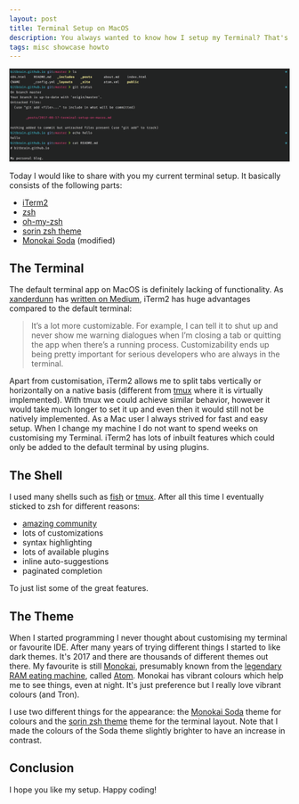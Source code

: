 ```yaml
---
layout: post
title: Terminal Setup on MacOS
description: You always wanted to know how I setup my Terminal? That's what this post is about.
tags: misc showcase howto
---
```


![terminal-example](/public/media/macos-terminal-example.png)

Today I would like to share with you my current terminal setup. It basically consists of the following parts:

* [iTerm2](https://www.iterm2.com)
* [zsh](http://www.zsh.org)
* [oh-my-zsh](http://ohmyz.sh)
* [sorin zsh theme](https://cloud.githubusercontent.com/assets/2618447/6316762/51f34624-ba00-11e4-948a-6ac65a49f8c5.png)
* [Monokai Soda](https://github.com/deepsweet/Monokai-Soda-iTerm) (modified)

## The Terminal

The default terminal app on MacOS is definitely lacking of functionality. As [xanderdunn](https://medium.com/@xanderdunn) has [written on Medium](https://medium.com/@xanderdunn/iterm2-vs-terminal-c06976f106ef), iTerm2 has huge advantages compared to the default terminal:

> It’s a lot more customizable. For example, I can tell it to shut up and never show me warning dialogues when I’m closing a tab or quitting the app when there’s a running process. Customizability ends up being pretty important for serious developers who are always in the terminal.

Apart from customisation, iTerm2 allows me to split tabs vertically or horizontally on a native basis (different from [tmux](https://gist.github.com/simme/1297707) where it is virtually implemented). With tmux we could achieve similar behavior, however it would take much longer to set it up and even then it would still not be natively implemented. As a Mac user I always strived for fast and easy setup. When I change my machine I do not want to spend weeks on customising my Terminal. iTerm2 has lots of inbuilt features which could only be added to the default terminal by using plugins.

## The Shell

I used many shells such as [fish](https://fishshell.com/) or [tmux](https://gist.github.com/MohamedAlaa/2961058). After all this time I eventually sticked to zsh for different reasons:

* [amazing community](http://ohmyz.sh/community)
* lots of customizations
* syntax highlighting
* lots of available plugins
* inline auto-suggestions
* paginated completion

To just list some of the great features.

## The Theme

When I started programming I never thought about customising my terminal or favourite IDE. After many years of trying different things I started to like dark themes. It's 2017 and there are thousands of different themes out there. My favourite is still [Monokai](https://atom.io/themes/monokai), presumably known from the [legendary RAM eating machine](https://josephg.com/blog/electron-is-flash-for-the-desktop), called [Atom](https://atom.io). Monokai has vibrant colours which help me to see things, even at night. It's just preference but I really love vibrant colours (and Tron).

I use two different things for the appearance: the [Monokai Soda](https://github.com/deepsweet/Monokai-Soda-iTerm) theme for colours and the [sorin zsh theme](https://cloud.githubusercontent.com/assets/2618447/6316762/51f34624-ba00-11e4-948a-6ac65a49f8c5.png) theme for the terminal layout. Note that I made the colours of the Soda theme slightly brighter to have an increase in contrast.

## Conclusion

I hope you like my setup. Happy coding!
